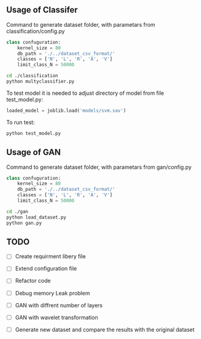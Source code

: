 ## Usage of Classifer

Command to generate dataset folder, with parametars from classification/config.py

```python
class confuguration:
    kernel_size = 80
    db_path = './../dataset_csv_format/'
    classes = ['N', 'L', 'R', 'A', 'V']
    limit_class_N = 50000 
```

```bash
cd ./classification
python multyclassifier.py
```



To test model it is needed to adjust directory of model from file test_model.py:

```python
loaded_model = joblib.load('models/svm.sav')
```

To run test:

```bash
python test_model.py
```


## Usage of GAN

Command to generate dataset folder, with parametars from gan/config.py

```python
class confuguration:
    kernel_size = 80 
    db_path = './../dataset_csv_format/'
    classes = ['N', 'L', 'R', 'A', 'V']
    limit_class_N = 50000 
```

```bash
cd ./gan
python load_dataset.py
python gan.py
```

## TODO

- [ ] Create requirment libery file
- [ ] Extend configuration file 
- [ ] Refactor code
- [ ] Debug memory Leak problem
- [ ] GAN with diffrent number of layers
- [ ] GAN with wavelet transformation
- [ ] Generate new dataset and compare the results with the original dataset




